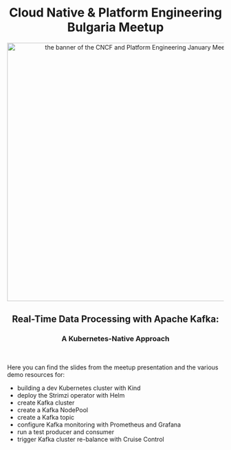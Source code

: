 <div align="center">
  <h1 align="center">Cloud Native & Platform Engineering Bulgaria Meetup</h1>
  <picture>
    <img src="images/cncf-pe-bg-meetup-jan.avif" alt="the banner of the CNCF and Platform Engineering January Meetup" width="600">
  </picture>

 <h2 align="center">Real-Time Data Processing with Apache Kafka:</h2>
 <h3 align="center">A Kubernetes-Native Approach</h1>
</div>
<br />


Here you can find the slides from the meetup presentation and the various demo resources for:

- building a dev Kubernetes cluster with Kind
- deploy the Strimzi operator with Helm
- create Kafka cluster
- create a Kafka NodePool
- create a Kafka topic
- configure Kafka monitoring with Prometheus and Grafana
- run a test producer and consumer
- trigger Kafka cluster re-balance with Cruise Control

